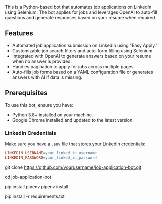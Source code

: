 This is a Python-based bot that automates job applications on LinkedIn using Selenium. The bot applies for jobs and leverages OpenAI to auto-fill questions and generate responses based on your resume when required.

## Features

- Automated job application submission on LinkedIn using "Easy Apply."
- Customizable job search filters and auto-form filling using Selenium.
- Integrated with OpenAI to generate answers based on your resume when no answer is provided.
- Handles pagination to apply for jobs across multiple pages.
- Auto-fills job forms based on a YAML configuration file or generates answers with AI if data is missing.

## Prerequisites

To use this bot, ensure you have:

- Python 3.8+ installed on your machine.
- Google Chrome installed and updated to the latest version.

### LinkedIn Credentials

Make sure you have a `.env` file that stores your LinkedIn credentials:

```ini
LINKEDIN_USERNAME=your_linked_in_username
LINKEDIN_PASSWORD=your_linked_in_password
```

git clone https://github.com/yourusername/job-application-bot.git

cd job-application-bot

pip install pipenv
pipenv install

pip install -r requirements.txt
